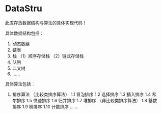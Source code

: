 # DataStru
此库存放数据结构与算法的具体实现代码！

具体数据结构包括：
  1. 动态数组
  2. 链表
  3. 栈
    （1）顺序存储栈
    （2）链式存储栈
  5. 队列
  6. 二叉树 
  7. ......

具体算法包括：
  1. 排序算法
  （比较类排序算法）
  1.1  冒泡排序
  1.2  选择排序
  1.3  插入排序
  1.4  希尔排序
  1.5  快速排序
  1.6  归并排序
   1.7  堆排序
  （非比较类排序算法）
   1.8  基数排序
   1.9  桶排序
   1.10 计数排序
        ... ...
        
